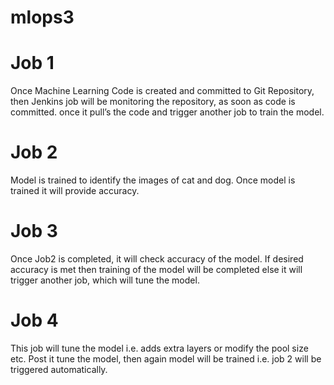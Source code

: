 # mlops3
# Job 1
Once Machine Learning Code is created and committed to Git Repository, then Jenkins job will be monitoring the repository, as soon as code is committed.
once it pull’s the code and trigger another job to train the model.
# Job 2
Model is trained to identify the images of cat and dog. Once model is trained it will provide accuracy.
# Job 3
Once Job2 is completed, it will check accuracy of the model. If desired accuracy is met then training of the model will be completed else it will trigger  another job, which will tune the model.
# Job 4
This job will tune the model i.e. adds extra layers or modify the pool size etc. Post it tune the model, then again model will be trained i.e. job 2 will be triggered automatically.
